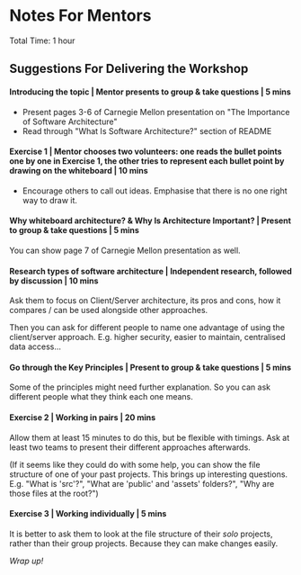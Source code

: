 # Notes For Mentors

Total Time: 1 hour

## Suggestions For Delivering the Workshop

#### Introducing the topic | Mentor presents to group & take questions | 5 mins
- Present pages 3-6 of Carnegie Mellon presentation on "The Importance of Software Architecture"
- Read through "What Is Software Architecture?" section of README


#### Exercise 1 | Mentor chooses two volunteers: one reads the bullet points one by one in Exercise 1, the other tries to represent each bullet point by drawing on the whiteboard | 10 mins
- Encourage others to call out ideas. Emphasise that there is no one right way to draw it.

#### Why whiteboard architecture? & Why Is Architecture Important? | Present to group & take questions | 5 mins
You can show page 7 of Carnegie Mellon presentation as well.

#### Research types of software architecture | Independent research, followed by discussion | 10 mins
Ask them to focus on Client/Server architecture, its pros and cons, how it compares / can be used alongside other approaches.

Then you can ask for different people to name one advantage of using the client/server approach. E.g. higher security, easier to maintain, centralised data access...

#### Go through the Key Principles | Present to group & take questions | 5 mins
Some of the principles might need further explanation. So you can ask different people what they think each one means.

#### Exercise 2 | Working in pairs | 20 mins
Allow them at least 15 minutes to do this, but be flexible with timings.
Ask at least two teams to present their different approaches afterwards.

(If it seems like they could do with some help, you can show the file structure of one of your past projects. This brings up interesting questions.
E.g. "What is 'src'?", "What are 'public' and 'assets' folders?", "Why are those files at the root?")

#### Exercise 3 | Working individually | 5 mins
It is better to ask them to look at the file structure of their *solo* projects, rather than their group projects. Because they can make changes easily.

*Wrap up!*
